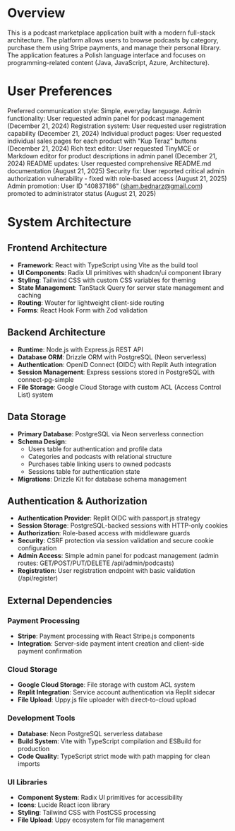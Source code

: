 # Overview

This is a podcast marketplace application built with a modern full-stack architecture. The platform allows users to browse podcasts by category, purchase them using Stripe payments, and manage their personal library. The application features a Polish language interface and focuses on programming-related content (Java, JavaScript, Azure, Architecture).

# User Preferences

Preferred communication style: Simple, everyday language.
Admin functionality: User requested admin panel for podcast management (December 21, 2024)
Registration system: User requested user registration capability (December 21, 2024)
Individual product pages: User requested individual sales pages for each product with "Kup Teraz" buttons (December 21, 2024)
Rich text editor: User requested TinyMCE or Markdown editor for product descriptions in admin panel (December 21, 2024)
README updates: User requested comprehensive README.md documentation (August 21, 2025)
Security fix: User reported critical admin authorization vulnerability - fixed with role-based access (August 21, 2025)
Admin promotion: User ID "40837186" (sham.bednarz@gmail.com) promoted to administrator status (August 21, 2025)

# System Architecture

## Frontend Architecture
- **Framework**: React with TypeScript using Vite as the build tool
- **UI Components**: Radix UI primitives with shadcn/ui component library
- **Styling**: Tailwind CSS with custom CSS variables for theming
- **State Management**: TanStack Query for server state management and caching
- **Routing**: Wouter for lightweight client-side routing
- **Forms**: React Hook Form with Zod validation

## Backend Architecture
- **Runtime**: Node.js with Express.js REST API
- **Database ORM**: Drizzle ORM with PostgreSQL (Neon serverless)
- **Authentication**: OpenID Connect (OIDC) with Replit Auth integration
- **Session Management**: Express sessions stored in PostgreSQL with connect-pg-simple
- **File Storage**: Google Cloud Storage with custom ACL (Access Control List) system

## Data Storage
- **Primary Database**: PostgreSQL via Neon serverless connection
- **Schema Design**: 
  - Users table for authentication and profile data
  - Categories and podcasts with relational structure
  - Purchases table linking users to owned podcasts
  - Sessions table for authentication state
- **Migrations**: Drizzle Kit for database schema management

## Authentication & Authorization
- **Authentication Provider**: Replit OIDC with passport.js strategy
- **Session Storage**: PostgreSQL-backed sessions with HTTP-only cookies
- **Authorization**: Role-based access with middleware guards
- **Security**: CSRF protection via session validation and secure cookie configuration
- **Admin Access**: Simple admin panel for podcast management (admin routes: GET/POST/PUT/DELETE /api/admin/podcasts)
- **Registration**: User registration endpoint with basic validation (/api/register)

## External Dependencies

### Payment Processing
- **Stripe**: Payment processing with React Stripe.js components
- **Integration**: Server-side payment intent creation and client-side payment confirmation

### Cloud Storage
- **Google Cloud Storage**: File storage with custom ACL system
- **Replit Integration**: Service account authentication via Replit sidecar
- **File Upload**: Uppy.js file uploader with direct-to-cloud upload

### Development Tools
- **Database**: Neon PostgreSQL serverless database
- **Build System**: Vite with TypeScript compilation and ESBuild for production
- **Code Quality**: TypeScript strict mode with path mapping for clean imports

### UI Libraries
- **Component System**: Radix UI primitives for accessibility
- **Icons**: Lucide React icon library
- **Styling**: Tailwind CSS with PostCSS processing
- **File Upload**: Uppy ecosystem for file management